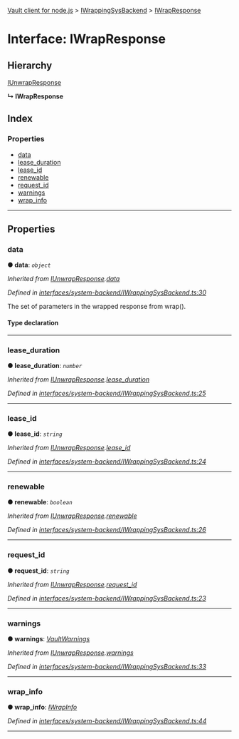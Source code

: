 [Vault client for node.js](../README.md) > [IWrappingSysBackend](../modules/iwrappingsysbackend.md) > [IWrapResponse](../interfaces/iwrappingsysbackend.iwrapresponse.md)

# Interface: IWrapResponse

## Hierarchy

 [IUnwrapResponse](iwrappingsysbackend.iunwrapresponse.md)

**↳ IWrapResponse**

## Index

### Properties

* [data](iwrappingsysbackend.iwrapresponse.md#data)
* [lease_duration](iwrappingsysbackend.iwrapresponse.md#lease_duration)
* [lease_id](iwrappingsysbackend.iwrapresponse.md#lease_id)
* [renewable](iwrappingsysbackend.iwrapresponse.md#renewable)
* [request_id](iwrappingsysbackend.iwrapresponse.md#request_id)
* [warnings](iwrappingsysbackend.iwrapresponse.md#warnings)
* [wrap_info](iwrappingsysbackend.iwrapresponse.md#wrap_info)

---

## Properties

<a id="data"></a>

###  data

**● data**: *`object`*

*Inherited from [IUnwrapResponse](iwrappingsysbackend.iunwrapresponse.md).[data](iwrappingsysbackend.iunwrapresponse.md#data)*

*Defined in [interfaces/system-backend/IWrappingSysBackend.ts:30](https://github.com/theogravity/vault-tacular/blob/ffc4ac1/src/interfaces/system-backend/IWrappingSysBackend.ts#L30)*

The set of parameters in the wrapped response from wrap().

#### Type declaration

[key: `string`]: `any`

___
<a id="lease_duration"></a>

###  lease_duration

**● lease_duration**: *`number`*

*Inherited from [IUnwrapResponse](iwrappingsysbackend.iunwrapresponse.md).[lease_duration](iwrappingsysbackend.iunwrapresponse.md#lease_duration)*

*Defined in [interfaces/system-backend/IWrappingSysBackend.ts:25](https://github.com/theogravity/vault-tacular/blob/ffc4ac1/src/interfaces/system-backend/IWrappingSysBackend.ts#L25)*

___
<a id="lease_id"></a>

###  lease_id

**● lease_id**: *`string`*

*Inherited from [IUnwrapResponse](iwrappingsysbackend.iunwrapresponse.md).[lease_id](iwrappingsysbackend.iunwrapresponse.md#lease_id)*

*Defined in [interfaces/system-backend/IWrappingSysBackend.ts:24](https://github.com/theogravity/vault-tacular/blob/ffc4ac1/src/interfaces/system-backend/IWrappingSysBackend.ts#L24)*

___
<a id="renewable"></a>

###  renewable

**● renewable**: *`boolean`*

*Inherited from [IUnwrapResponse](iwrappingsysbackend.iunwrapresponse.md).[renewable](iwrappingsysbackend.iunwrapresponse.md#renewable)*

*Defined in [interfaces/system-backend/IWrappingSysBackend.ts:26](https://github.com/theogravity/vault-tacular/blob/ffc4ac1/src/interfaces/system-backend/IWrappingSysBackend.ts#L26)*

___
<a id="request_id"></a>

###  request_id

**● request_id**: *`string`*

*Inherited from [IUnwrapResponse](iwrappingsysbackend.iunwrapresponse.md).[request_id](iwrappingsysbackend.iunwrapresponse.md#request_id)*

*Defined in [interfaces/system-backend/IWrappingSysBackend.ts:23](https://github.com/theogravity/vault-tacular/blob/ffc4ac1/src/interfaces/system-backend/IWrappingSysBackend.ts#L23)*

___
<a id="warnings"></a>

###  warnings

**● warnings**: *[VaultWarnings](../#vaultwarnings)*

*Inherited from [IUnwrapResponse](iwrappingsysbackend.iunwrapresponse.md).[warnings](iwrappingsysbackend.iunwrapresponse.md#warnings)*

*Defined in [interfaces/system-backend/IWrappingSysBackend.ts:33](https://github.com/theogravity/vault-tacular/blob/ffc4ac1/src/interfaces/system-backend/IWrappingSysBackend.ts#L33)*

___
<a id="wrap_info"></a>

###  wrap_info

**● wrap_info**: *[IWrapInfo](iwrapinfo.md)*

*Defined in [interfaces/system-backend/IWrappingSysBackend.ts:44](https://github.com/theogravity/vault-tacular/blob/ffc4ac1/src/interfaces/system-backend/IWrappingSysBackend.ts#L44)*

___

